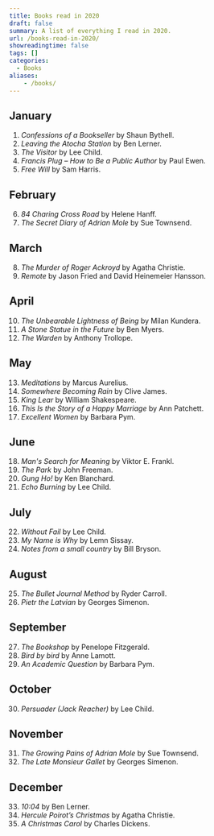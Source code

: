 ```yaml
---
title: Books read in 2020
draft: false
summary: A list of everything I read in 2020.
url: /books-read-in-2020/
showreadingtime: false
tags: []
categories:
  - Books
aliases:
    - /books/
---
```

## January

1. *Confessions of a Bookseller* by Shaun Bythell.
2. *Leaving the Atocha Station* by Ben Lerner.
3. *The Visitor* by Lee Child.
4. *Francis Plug – How to Be a Public Author* by Paul Ewen.
5. *Free Will* by Sam Harris.

## February

6. *84 Charing Cross Road* by Helene Hanff.
7. *The Secret Diary of Adrian Mole* by Sue Townsend.

## March

8. *The Murder of Roger Ackroyd* by Agatha Christie.
9. *Remote* by Jason Fried and David Heinemeier Hansson.

## April

10. *The Unbearable Lightness of Being* by Milan Kundera.
11. *A Stone Statue in the Future* by Ben Myers.
12. *The Warden* by Anthony Trollope.

## May

13. *Meditations* by Marcus Aurelius.
14. *Somewhere Becoming Rain* by Clive James.
15. *King Lear* by William Shakespeare.
16. *This Is the Story of a Happy Marriage* by Ann Patchett.
17. *Excellent Women* by Barbara Pym.

## June

18. *Man's Search for Meaning* by Viktor E. Frankl.
19. *The Park* by John Freeman.
20. *Gung Ho!* by Ken Blanchard.
21. *Echo Burning* by Lee Child.

## July

22. *Without Fail* by Lee Child.
23. *My Name is Why* by Lemn Sissay.
24. *Notes from a small country* by Bill Bryson.

## August

25. *The Bullet Journal Method* by Ryder Carroll.
26. *Pietr the Latvian* by Georges Simenon.

## September

27. *The Bookshop* by Penelope Fitzgerald.
28. *Bird by bird* by Anne Lamott.
29. *An Academic Question* by Barbara Pym.

## October

30. *Persuader (Jack Reacher)* by Lee Child.

## November

31. *The Growing Pains of Adrian Mole* by Sue Townsend.
32. *The Late Monsieur Gallet* by Georges Simenon.

## December

33. *10:04* by Ben Lerner.
34. *Hercule Poirot’s Christmas* by Agatha Christie.
35. *A Christmas Carol* by Charles Dickens.
